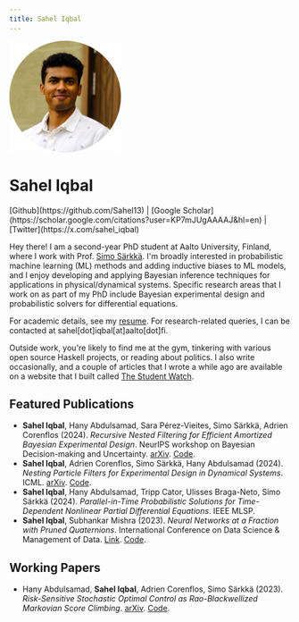 ```yaml
---
title: Sahel Iqbal
---
```

<div class="profile">
  <img alt="Profile picture." src="images/profile-pic.png" />
  <h1>Sahel Iqbal</h1>
  [Github](https://github.com/Sahel13) | [Google Scholar](https://scholar.google.com/citations?user=KP7mJUgAAAAJ&hl=en) | [Twitter](https://x.com/sahel_iqbal)
</div>

Hey there! I am a second-year PhD student at Aalto University, Finland, where I work with Prof. [Simo Särkkä](https://users.aalto.fi/~ssarkka/). I'm broadly interested in probabilistic machine learning (ML) methods and adding inductive biases to ML models, and I enjoy developing and applying Bayesian inference techniques for applications in physical/dynamical systems. Specific research areas that I work on as part of my PhD include Bayesian experimental design and probabilistic solvers for differential equations.

For academic details, see my [resume](/files/cv_sahel_iqbal.pdf). For research-related queries, I can be contacted at sahel[dot]iqbal[at]aalto[dot]fi.

Outside work, you're likely to find me at the gym, tinkering with various open source Haskell projects, or reading about politics. I also write occasionally, and a couple of articles that I wrote a while ago are available on a website that I built called [The Student Watch](https://sahel13.github.io/thestudentwatch).

## Featured Publications
- **Sahel Iqbal**, Hany Abdulsamad, Sara Pérez-Vieites, Simo Särkkä, Adrien Corenflos (2024). *Recursive Nested Filtering for Efficient Amortized Bayesian Experimental Design*. NeurIPS workshop on Bayesian Decision-making and Uncertainty. [arXiv](https://arxiv.org/abs/2409.05354). [Code](https://github.com/Sahel13/InsideOutNPF.jl).
- **Sahel Iqbal**, Adrien Corenflos, Simo Särkkä, Hany Abdulsamad (2024). *Nesting Particle Filters for Experimental Design in Dynamical Systems*. ICML. [arXiv](https://arxiv.org/abs/2402.07868). [Code](https://github.com/Sahel13/InsideOutSMC.jl).
- **Sahel Iqbal**, Hany Abdulsamad, Tripp Cator, Ulisses Braga-Neto, Simo Särkkä (2024). *Parallel-in-Time Probabilistic Solutions for Time-Dependent Nonlinear Partial Differential Equations*. IEEE MLSP.
- **Sahel Iqbal**, Subhankar Mishra (2023). *Neural Networks at a Fraction with Pruned Quaternions*. International Conference on Data Science & Management of Data. [Link](https://dl.acm.org/doi/10.1145/3570991.3570997). [Code](https://github.com/Sahel13/pruning_quaternions).

## Working Papers
- Hany Abdulsamad, **Sahel Iqbal**, Adrien Corenflos, Simo Särkkä (2023). *Risk-Sensitive Stochastic Optimal Control as Rao-Blackwellized Markovian Score Climbing*. [arXiv](https://arxiv.org/abs/2312.14000). [Code](https://github.com/hanyas/psoc).

